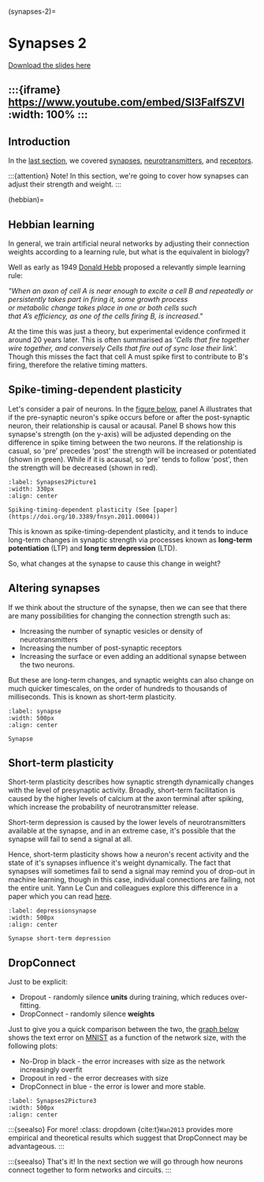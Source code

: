 (synapses-2)=
# Synapses 2

[Download the slides here](slides/W2-V1-synapses-2.pptx)

:::{iframe} https://www.youtube.com/embed/SI3FalfSZVI
:width: 100%
:::
---

## Introduction

In the [last section](#synapses1-page), we covered [synapses](#chemical-synapses), [neurotransmitters](#neurotransmitters-paragraph), and [receptors](#receptors). 

:::{attention} Note!
In this section, we're going to cover how synapses can adjust their strength and weight.
:::

(hebbian)=
## Hebbian learning

In general, we train artificial neural networks by adjusting their connection weights according to a learning rule, but what is the equivalent in biology?

Well as early as 1949 [Donald Hebb](https://en.wikipedia.org/wiki/Donald_O._Hebb) proposed a relevantly simple learning rule: 

_"When an axon of cell A is near enough to excite a cell B and repeatedly or persistently takes part in firing it, some growth process or metabolic change takes place in one or both cells such that A’s efficiency, as one of the cells firing B, is increased."_

At the time this was just a theory, but experimental evidence confirmed it around 20 years later.
This is often summarised as _'Cells that fire together wire together, and conversely Cells that fire out of sync lose their link'._
Though this misses the fact that cell A must spike first to contribute to B's firing, therefore the relative timing matters. 

## Spike-timing-dependent plasticity

Let's consider a pair of neurons. In the [figure below](#Synapses2Picture1), panel A illustrates that if the pre-synaptic neuron's spike occurs before or after the post-synaptic neuron, their relationship is causal or acausal. Panel B shows how this synapse's strength (on the y-axis) will be adjusted depending on the difference in spike timing between the two neurons. If the relationship is casual, so 'pre' precedes 'post' the strength will be increased or potentiated (shown in green). While if it is acausal, so 'pre' tends to follow 'post', then the strength will be decreased (shown in red).

```{figure} figures/Synapses2Picture1.jpg
:label: Synapses2Picture1
:width: 330px
:align: center

Spiking-timing-dependent plasticity (See [paper](https://doi.org/10.3389/fnsyn.2011.00004))
```

This is known as spike-timing-dependent plasticity, and it tends to induce long-term changes in synaptic strength via processes known as **long-term potentiation** (LTP) and **long term depression** (LTD).

So, what changes at the synapse to cause this change in weight?

## Altering synapses

If we think about the structure of the synapse, then we can see that there are many possibilities for changing the connection strength such as:

* Increasing the number of synaptic vesicles or density of neurotransmitters
* Increasing the number of post-synaptic receptors
* Increasing the surface or even adding an additional synapse between the two neurons.

But these are long-term changes, and synaptic weights can also change on much quicker timescales, on the order of hundreds to thousands of milliseconds. This is known as short-term plasticity.

```{figure} figures/Picture3.png
:label: synapse
:width: 500px
:align: center

Synapse
```

## Short-term plasticity

Short-term plasticity describes how synaptic strength dynamically changes with the level of presynaptic activity. Broadly, short-term facilitation is caused by the higher levels of calcium at the axon terminal after spiking, which increase the probability of neurotransmitter release. 

Short-term depression is caused by the lower levels of neurotransmitters available at the synapse, and in an extreme case, it's possible that the synapse will fail to send a signal at all. 

Hence, short-term plasticity shows how a neuron's recent activity and the state of it's synapses influence it's weight dynamically. The fact that synapses will sometimes fail to send a signal may remind you of drop-out in machine learning, though in this case, individual connections are failing, not the entire unit. Yann Le Cun and colleagues explore this difference in a paper which you can read [here](http://dx.doi.org/10.4249/scholarpedia.3153).

```{figure} figures/Synapses2Picture2.png
:label: depressionsynapse
:width: 500px
:align: center

Synapse short-term depression
```

## DropConnect

Just to be explicit:

* Dropout - randomly silence **units** during training, which reduces over-fitting.
* DropConnect - randomly silence **weights**

Just to give you a quick comparison between the two, the [graph below](#Synapses2Picture3) shows the text error on [MNIST](https://en.wikipedia.org/wiki/MNIST_database) as a function of the network size, with the following plots:

* No-Drop in black - the error increases with size as the network increasingly overfit
* Dropout in red - the error decreases with size
* DropConnect in blue - the error is lower and more stable.

```{figure} figures/Synapses2Picture3.png
:label: Synapses2Picture3
:width: 500px
:align: center
```
:::{seealso} For more!
:class: dropdown 
{cite:t}`Wan2013` provides more empirical and theoretical results which suggest that DropConnect may be advantageous.
:::

:::{seealso} That's it!
In the next section we will go through how neurons connect together to form networks and circuits.
:::